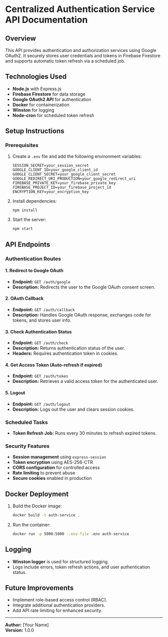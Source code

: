 # Centralized Authentication Service API Documentation

## Overview
This API provides authentication and authorization services using Google OAuth2. It securely stores user credentials and tokens in Firebase Firestore and supports automatic token refresh via a scheduled job.

## Technologies Used
- **Node.js** with Express.js
- **Firebase Firestore** for data storage
- **Google OAuth2 API** for authentication
- **Docker** for containerization
- **Winston** for logging
- **Node-cron** for scheduled token refresh

## Setup Instructions

### Prerequisites
1. Create a `.env` file and add the following environment variables:
   ```env
   SESSION_SECRET=your_session_secret
   GOOGLE_CLIENT_ID=your_google_client_id
   GOOGLE_CLIENT_SECRET=your_google_client_secret
   GOOGLE_REDIRECT_URI_PRODUCTION=your_google_redirect_uri
   FIREBASE_PRIVATE_KEY=your_firebase_private_key
   FIREBASE_PROJECT_ID=your_firebase_project_id
   ENCRYPTION_KEY=your_encryption_key
   ```
2. Install dependencies:
   ```sh
   npm install
   ```
3. Start the server:
   ```sh
   npm start
   ```

## API Endpoints

### Authentication Routes

#### 1. Redirect to Google OAuth
- **Endpoint:** `GET /auth/google`
- **Description:** Redirects the user to the Google OAuth consent screen.

#### 2. OAuth Callback
- **Endpoint:** `GET /auth/callback`
- **Description:** Handles Google OAuth response, exchanges code for tokens, and stores user info.

#### 3. Check Authentication Status
- **Endpoint:** `GET /auth/check`
- **Description:** Returns authentication status of the user.
- **Headers:** Requires authentication token in cookies.

#### 4. Get Access Token (Auto-refresh if expired)
- **Endpoint:** `GET /auth/token`
- **Description:** Retrieves a valid access token for the authenticated user.

#### 5. Logout
- **Endpoint:** `GET /auth/logout`
- **Description:** Logs out the user and clears session cookies.

### Scheduled Tasks
- **Token Refresh Job:** Runs every 30 minutes to refresh expired tokens.

### Security Features
- **Session management** using `express-session`
- **Token encryption** using AES-256-CTR
- **CORS configuration** for controlled access
- **Rate limiting** to prevent abuse
- **Secure cookies** enabled in production

## Docker Deployment
1. Build the Docker image:
   ```sh
   docker build -t auth-service .
   ```
2. Run the container:
   ```sh
   docker run -p 5000:5000 --env-file .env auth-service
   ```

## Logging
- **Winston logger** is used for structured logging.
- Logs include errors, token refresh actions, and user authentication status.

## Future Improvements
- Implement role-based access control (RBAC).
- Integrate additional authentication providers.
- Add API rate limiting for enhanced security.

---
**Author:** [Your Name]  
**Version:** 1.0.0
